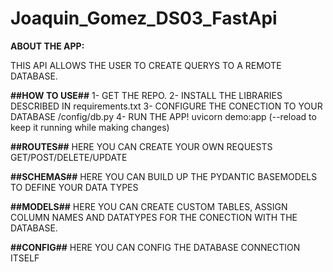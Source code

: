 # Joaquin_Gomez_DS03_FastApi
**ABOUT THE APP:**

THIS API ALLOWS THE USER TO CREATE QUERYS TO A REMOTE DATABASE.

**##HOW TO USE##**
1- GET THE REPO.
2- INSTALL THE LIBRARIES DESCRIBED IN requirements.txt
3- CONFIGURE THE CONECTION TO YOUR DATABASE /config/db.py
4- RUN THE APP! uvicorn demo:app (--reload to keep it running while making changes)

**##ROUTES##**
HERE YOU CAN CREATE YOUR OWN REQUESTS GET/POST/DELETE/UPDATE

**##SCHEMAS##**
HERE YOU CAN BUILD UP THE PYDANTIC BASEMODELS TO DEFINE YOUR DATA TYPES

**##MODELS##**
HERE YOU CAN CREATE CUSTOM TABLES, ASSIGN COLUMN NAMES AND DATATYPES FOR THE CONECTION WITH THE DATABASE.

**##CONFIG##**
HERE YOU CAN CONFIG THE DATABASE CONNECTION ITSELF


